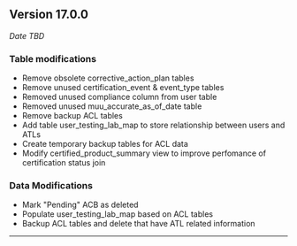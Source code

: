 
## Version 17.0.0
_Date TBD_

### Table modifications
* Remove obsolete corrective_action_plan tables
* Remove unused certification_event & event_type tables
* Removed unused compliance column from user table
* Removed unused muu_accurate_as_of_date table
* Remove backup ACL tables
* Add table user_testing_lab_map to store relationship between users and ATLs
* Create temporary backup tables for ACL data
* Modify certified_product_summary view to improve perfomance of certification status join

### Data Modifications
* Mark "Pending" ACB as deleted
* Populate user_testing_lab_map based on ACL tables
* Backup ACL tables and delete that have ATL related information

---
